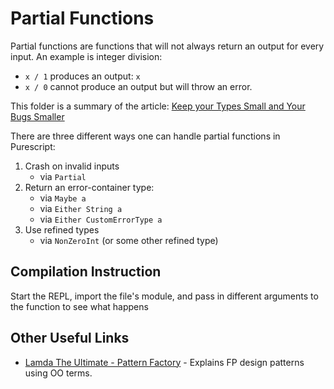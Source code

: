 # Partial Functions

Partial functions are functions that will not always return an output for every input. An example is integer division:
- `x / 1` produces an output: `x`
- `x / 0` cannot produce an output but will throw an error.

This folder is a summary of the article: [Keep your Types Small and Your Bugs Smaller](http://www.parsonsmatt.org/2018/10/02/small_types.html)

There are three different ways one can handle partial functions in Purescript:
1. Crash on invalid inputs
    - via `Partial`
2. Return an error-container type:
    - via `Maybe a`
    - via `Either String a`
    - via `Either CustomErrorType a`
3. Use refined types
    - via `NonZeroInt` (or some other refined type)

## Compilation Instruction

Start the REPL, import the file's module, and pass in different arguments to the function to see what happens

## Other Useful Links

- [Lamda The Ultimate - Pattern Factory](https://github.com/thma/LtuPatternFactory/tree/master) - Explains FP design patterns using OO terms.
